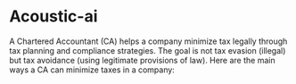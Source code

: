 # Acoustic-ai
A Chartered Accountant (CA) helps a company minimize tax legally through tax planning and compliance strategies. The goal is not tax evasion (illegal) but tax avoidance (using legitimate provisions of law). Here are the main ways a CA can minimize taxes in a company:
